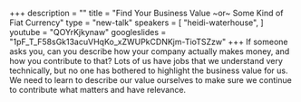 +++
description = ""
title = "Find Your Business Value ~or~ Some Kind of Fiat Currency"
type = "new-talk"
speakers = [
        "heidi-waterhouse",
]
youtube = "QOYrKjkynaw"
googleslides = "1pF_T_F58sGk13acuVHqKo_xZWUPkCDNKjm-TioTSZzw"
+++
If someone asks you, can you describe how your company actually makes money, and how you contribute to that? Lots of us have jobs that we understand very technically, but no one has bothered to highlight the business value for us. We need to learn to describe our value ourselves to make sure we continue to contribute what matters and have relevance.